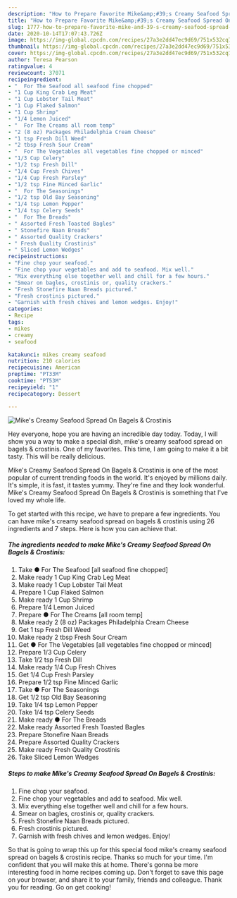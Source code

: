```yaml
---
description: "How to Prepare Favorite Mike&amp;#39;s Creamy Seafood Spread On Bagels &amp;amp; Crostinis"
title: "How to Prepare Favorite Mike&amp;#39;s Creamy Seafood Spread On Bagels &amp;amp; Crostinis"
slug: 1777-how-to-prepare-favorite-mike-and-39-s-creamy-seafood-spread-on-bagels-and-amp-crostinis
date: 2020-10-14T17:07:43.726Z
image: https://img-global.cpcdn.com/recipes/27a3e2dd47ec9d69/751x532cq70/mikes-creamy-seafood-spread-on-bagels-crostinis-recipe-main-photo.jpg
thumbnail: https://img-global.cpcdn.com/recipes/27a3e2dd47ec9d69/751x532cq70/mikes-creamy-seafood-spread-on-bagels-crostinis-recipe-main-photo.jpg
cover: https://img-global.cpcdn.com/recipes/27a3e2dd47ec9d69/751x532cq70/mikes-creamy-seafood-spread-on-bagels-crostinis-recipe-main-photo.jpg
author: Teresa Pearson
ratingvalue: 4
reviewcount: 37071
recipeingredient:
- "  For The Seafood all seafood fine chopped"
- "1 Cup King Crab Leg Meat"
- "1 Cup Lobster Tail Meat"
- "1 Cup Flaked Salmon"
- "1 Cup Shrimp"
- "1/4 Lemon Juiced"
- "  For The Creams all room temp"
- "2 (8 oz) Packages Philadelphia Cream Cheese"
- "1 tsp Fresh Dill Weed"
- "2 tbsp Fresh Sour Cream"
- "  For The Vegetables all vegetables fine chopped or minced"
- "1/3 Cup Celery"
- "1/2 tsp Fresh Dill"
- "1/4 Cup Fresh Chives"
- "1/4 Cup Fresh Parsley"
- "1/2 tsp Fine Minced Garlic"
- "  For The Seasonings"
- "1/2 tsp Old Bay Seasoning"
- "1/4 tsp Lemon Pepper"
- "1/4 tsp Celery Seeds"
- "  For The Breads"
- " Assorted Fresh Toasted Bagles"
- " Stonefire Naan Breads"
- " Assorted Quality Crackers"
- " Fresh Quality Crostinis"
- " Sliced Lemon Wedges"
recipeinstructions:
- "Fine chop your seafood."
- "Fine chop your vegetables and add to seafood. Mix well."
- "Mix everything else together well and chill for a few hours."
- "Smear on bagles, crostinis or, quality crackers."
- "Fresh Stonefire Naan Breads pictured."
- "Fresh crostinis pictured."
- "Garnish with fresh chives and lemon wedges. Enjoy!"
categories:
- Recipe
tags:
- mikes
- creamy
- seafood

katakunci: mikes creamy seafood 
nutrition: 210 calories
recipecuisine: American
preptime: "PT33M"
cooktime: "PT53M"
recipeyield: "1"
recipecategory: Dessert

---
```



![Mike&#39;s Creamy Seafood Spread On Bagels &amp; Crostinis](https://img-global.cpcdn.com/recipes/27a3e2dd47ec9d69/751x532cq70/mikes-creamy-seafood-spread-on-bagels-crostinis-recipe-main-photo.jpg)

Hey everyone, hope you are having an incredible day today. Today, I will show you a way to make a special dish, mike&#39;s creamy seafood spread on bagels &amp; crostinis. One of my favorites. This time, I am going to make it a bit tasty. This will be really delicious.

Mike&#39;s Creamy Seafood Spread On Bagels &amp; Crostinis is one of the most popular of current trending foods in the world. It's enjoyed by millions daily. It's simple, it is fast, it tastes yummy. They're fine and they look wonderful. Mike&#39;s Creamy Seafood Spread On Bagels &amp; Crostinis is something that I've loved my whole life.




To get started with this recipe, we have to prepare a few ingredients. You can have mike&#39;s creamy seafood spread on bagels &amp; crostinis using 26 ingredients and 7 steps. Here is how you can achieve that.

<!--inarticleads1-->

##### The ingredients needed to make Mike&#39;s Creamy Seafood Spread On Bagels &amp; Crostinis:

1. Take  ● For The Seafood [all seafood fine chopped]
1. Make ready 1 Cup King Crab Leg Meat
1. Make ready 1 Cup Lobster Tail Meat
1. Prepare 1 Cup Flaked Salmon
1. Make ready 1 Cup Shrimp
1. Prepare 1/4 Lemon Juiced
1. Prepare  ● For The Creams [all room temp]
1. Make ready 2 (8 oz) Packages Philadelphia Cream Cheese
1. Get 1 tsp Fresh Dill Weed
1. Make ready 2 tbsp Fresh Sour Cream
1. Get  ● For The Vegetables [all vegetables fine chopped or minced]
1. Prepare 1/3 Cup Celery
1. Take 1/2 tsp Fresh Dill
1. Make ready 1/4 Cup Fresh Chives
1. Get 1/4 Cup Fresh Parsley
1. Prepare 1/2 tsp Fine Minced Garlic
1. Take  ● For The Seasonings
1. Get 1/2 tsp Old Bay Seasoning
1. Take 1/4 tsp Lemon Pepper
1. Take 1/4 tsp Celery Seeds
1. Make ready  ● For The Breads
1. Make ready  Assorted Fresh Toasted Bagles
1. Prepare  Stonefire Naan Breads
1. Prepare  Assorted Quality Crackers
1. Make ready  Fresh Quality Crostinis
1. Take  Sliced Lemon Wedges




<!--inarticleads2-->

##### Steps to make Mike&#39;s Creamy Seafood Spread On Bagels &amp; Crostinis:

1. Fine chop your seafood.
1. Fine chop your vegetables and add to seafood. Mix well.
1. Mix everything else together well and chill for a few hours.
1. Smear on bagles, crostinis or, quality crackers.
1. Fresh Stonefire Naan Breads pictured.
1. Fresh crostinis pictured.
1. Garnish with fresh chives and lemon wedges. Enjoy!




So that is going to wrap this up for this special food mike&#39;s creamy seafood spread on bagels &amp; crostinis recipe. Thanks so much for your time. I'm confident that you will make this at home. There's gonna be more interesting food in home recipes coming up. Don't forget to save this page on your browser, and share it to your family, friends and colleague. Thank you for reading. Go on get cooking!
